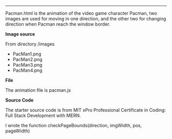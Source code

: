 
---
Pacman.html is the animation of the video game character Pacman,
two images are used for moving in one direction, and the other
two for changing direction when Pacman reach the window border.

**Image source**

From directory /images
- PacMan1.png
- PacMan2.png
- PacMan3.png
- PacMan4.png

**File**

The animation file is pacman.js

**Source Code**

The starter source code is from  MIT xPro Professional Certificate 
in Coding: Full Stack Development with MERN.

I wrote the function checkPageBounds(direction, imgWidth, pos, pageWidth)

